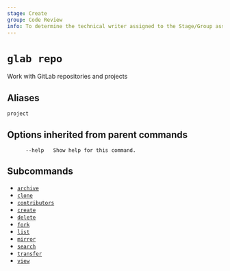 ```yaml
---
stage: Create
group: Code Review
info: To determine the technical writer assigned to the Stage/Group associated with this page, see https://about.gitlab.com/handbook/product/ux/technical-writing/#assignments
---
```


<!--
This documentation is auto generated by a script.
Please do not edit this file directly. Run `make gen-docs` instead.
-->

# `glab repo`

Work with GitLab repositories and projects

## Aliases

```plaintext
project
```

## Options inherited from parent commands

```plaintext
      --help   Show help for this command.
```

## Subcommands

- [`archive`](archive.md)
- [`clone`](clone.md)
- [`contributors`](contributors.md)
- [`create`](create.md)
- [`delete`](delete.md)
- [`fork`](fork.md)
- [`list`](list.md)
- [`mirror`](mirror.md)
- [`search`](search.md)
- [`transfer`](transfer.md)
- [`view`](view.md)
